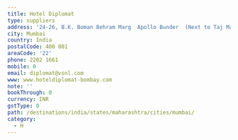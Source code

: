 ```yaml
---
title: Hotel Diplomat
type: suppliers
address: '24-26, B.K. Boman Behram Marg  Apollo Bunder  (Next to Taj Mahal Hotel)  '
city: Mumbai
country: India
postalCode: 400 001
areaCode: '22'
phone: 2202 1661
mobile: 0
email: diplomat@vsnl.com
www: www.hoteldiplomat-bombay.com
note: ''
bookThrough: 0
currency: INR
gstType: 0
path: /destinations/india/states/maharashtra/cities/mumbai/
category:
  - H
---
```


